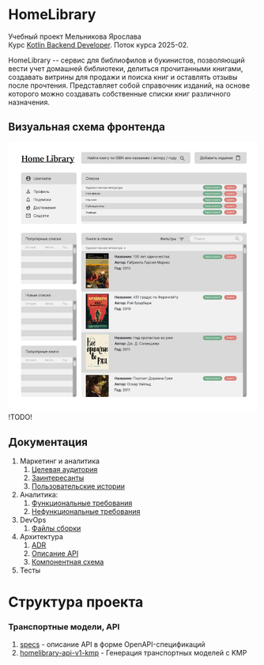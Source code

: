 # HomeLibrary

Учебный проект Мельникова Ярослава\
Курс [Kotlin Backend Developer](https://otus.ru/lessons/kotlin/).
Поток курса 2025-02.

HomeLibrary -- сервис для библиофилов и букинистов, позволяющий вести учет домашней библиотеки, 
делиться прочитанными книгами, создавать витрины для продажи и поиска книг и оставлять отзывы после прочтения.
Представляет собой справочник изданий, на основе которого можно создавать собственные списки книг различного назначения.

## Визуальная схема фронтенда

![Макет фронта](imgs/design-layout.png)
!TODO!

## Документация

1. Маркетинг и аналитика
    1. [Целевая аудитория](./docs/01-biz/01-target-audience.md)
    2. [Заинтересанты](./docs/01-biz/02-stakeholders.md)
    3. [Пользовательские истории](./docs/01-biz/03-bizreq.md)
2. Аналитика:
    1. [Функциональные требования](./docs/02-analysis/01-functional-requiremens.md)
    2. [Нефункциональные требования](./docs/02-analysis/02-nonfunctional-requirements.md)
3. DevOps
    1. [Файлы сборки](./deploy)
4. Архитектура
    1. [ADR](./docs/03-architecture/01-adrs.md)
    2. [Описание API](./docs/03-architecture/02-api.md)
    3. [Компонентная схема](./docs/03-architecture/03-arch.md)
5. Тесты

# Структура проекта

### Транспортные модели, API

1. [specs](specs) - описание API в форме OpenAPI-спецификаций
2. [homelibrary-api-v1-kmp](homelibrary-be/homelibrary-api-v1-kmp) - Генерация транспортных моделей с KMP